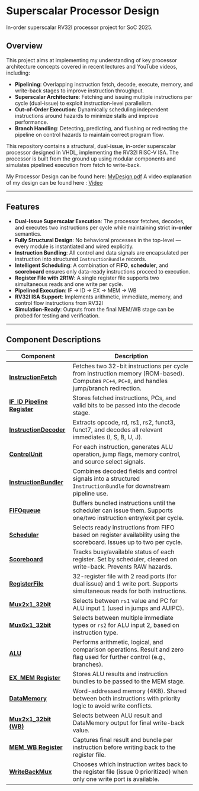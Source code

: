 # Superscalar Processor Design
In-order superscalar RV32I processor project for SoC 2025.

## Overview

This project aims at implementing my understanding of key processor architecture concepts covered in recent lectures and YouTube videos, including:

* **Pipelining**: Overlapping instruction fetch, decode, execute, memory, and write-back stages to improve instruction throughput.
* **Superscalar Architecture**: Fetching and issuing multiple instructions per cycle (dual-issue) to exploit instruction-level parallelism.
* **Out-of-Order Execution**: Dynamically scheduling independent instructions around hazards to minimize stalls and improve performance.
* **Branch Handling**: Detecting, predicting, and flushing or redirecting the pipeline on control hazards to maintain correct program flow.

This repository contains a structural, dual-issue, in-order superscalar processor designed in VHDL, implementing the RV32I RISC-V ISA. The processor is built from the ground up using modular components and simulates pipelined execution from fetch to write-back.

My Processor Design can be found here: [MyDesign.pdf](https://github.com/SreestiXD/Superscalar-Processor-Design-/blob/main/MyDesign.pdf)
A video explanation of my design can be found here : [Video](https://drive.google.com/file/d/1tI-WKLwZLbh0TnXV2Cg0qMGcl2rOY14y/view?usp=sharing)

---

## Features

- **Dual-Issue Superscalar Execution**: The processor fetches, decodes, and executes two instructions per cycle while maintaining strict **in-order** semantics.
- **Fully Structural Design**: No behavioral processes in the top-level — every module is instantiated and wired explicitly.
- **Instruction Bundling**: All control and data signals are encapsulated per instruction into structured `InstructionBundle` records.
- **Intelligent Scheduling**: A combination of **FIFO**, **scheduler**, and **scoreboard** ensures only data-ready instructions proceed to execution.
- **Register File with 2R1W**: A single register file supports two simultaneous reads and one write per cycle.
- **Pipelined Execution**: IF → ID → EX → MEM → WB
- **RV32I ISA Support**: Implements arithmetic, immediate, memory, and control flow instructions from RV32I 
- **Simulation-Ready**: Outputs from the final MEM/WB stage can be probed for testing and verification.

---

## Component Descriptions

| Component             | Description |
|-----------------------|-------------|
| [**InstructionFetch**](https://github.com/SreestiXD/Superscalar-Processor-Design-/blob/main/Superscalar.vhd)  | Fetches two 32-bit instructions per cycle from instruction memory (ROM-based). Computes `PC+4`, `PC+8`, and handles jump/branch redirection. |
| [**IF_ID Pipeline Register**](https://github.com/SreestiXD/Superscalar-Processor-Design-/blob/main/IF_ID_pipeline_reg.vhd) | Stores fetched instructions, PCs, and valid bits to be passed into the decode stage. |
| [**InstructionDecoder**](https://github.com/SreestiXD/Superscalar-Processor-Design-/blob/main/InstructionDecoder.vhd) | Extracts opcode, rd, rs1, rs2, funct3, funct7, and decodes all relevant immediates (I, S, B, U, J). |
| [**ControlUnit**](https://github.com/SreestiXD/Superscalar-Processor-Design-/blob/main/ControlUnit.vhd)       | For each instruction, generates ALU operation, jump flags, memory control, and source select signals. |
| [**InstructionBundler**](https://github.com/SreestiXD/Superscalar-Processor-Design-/blob/main/InstructionBundler.vhd) | Combines decoded fields and control signals into a structured `InstructionBundle` for downstream pipeline use. |
| [**FIFOqueue**](https://github.com/SreestiXD/Superscalar-Processor-Design-/blob/main/FIFOqueue.vhd)         | Buffers bundled instructions until the scheduler can issue them. Supports one/two instruction entry/exit per cycle. |
| [**Schedular**](https://github.com/SreestiXD/Superscalar-Processor-Design-/blob/main/Schedular.vhd)         | Selects ready instructions from FIFO based on register availability using the scoreboard. Issues up to two per cycle. |
| [**Scoreboard**](https://github.com/SreestiXD/Superscalar-Processor-Design-/blob/main/Scoreboard.vhd)        | Tracks busy/available status of each register. Set by scheduler, cleared on write-back. Prevents RAW hazards. |
| [**RegisterFile**](https://github.com/SreestiXD/Superscalar-Processor-Design-/blob/main/RegisterFile.vhd)      | 32-register file with 2 read ports (for dual issue) and 1 write port. Supports simultaneous reads for both instructions. |
| [**Mux2x1_32bit**](https://github.com/SreestiXD/Superscalar-Processor-Design-/blob/main/2x1mux_32bit.vhd)      | Selects between `rs1` value and PC for ALU input 1 (used in jumps and AUIPC). |
| [**Mux6x1_32bit**](https://github.com/SreestiXD/Superscalar-Processor-Design-/blob/main/Mux6x1_32bit.vhd)      | Selects between multiple immediate types or `rs2` for ALU input 2, based on instruction type. |
| [**ALU**](https://github.com/SreestiXD/Superscalar-Processor-Design-/blob/main/ALU.vhd)               | Performs arithmetic, logical, and comparison operations. Result and zero flag used for further control (e.g., branches). |
| [**EX_MEM Register**](https://github.com/SreestiXD/Superscalar-Processor-Design-/blob/main/EX_MEM_Register.vhd)   | Stores ALU results and instruction bundles to be passed to the MEM stage. |
| [**DataMemory**](https://github.com/SreestiXD/Superscalar-Processor-Design-/blob/main/DataMemory.vhd)        | Word-addressed memory (4KB). Shared between both instructions with priority logic to avoid write conflicts. |
| [**Mux2x1_32bit (WB)**](https://github.com/SreestiXD/Superscalar-Processor-Design-/blob/main/2x1mux_32bit.vhd) | Selects between ALU result and DataMemory output for final write-back value. |
| [**MEM_WB Register**](https://github.com/SreestiXD/Superscalar-Processor-Design-/blob/main/MEM_WB_Register.vhd)   | Captures final result and bundle per instruction before writing back to the register file. |
| [**WriteBackMux**](https://github.com/SreestiXD/Superscalar-Processor-Design-/blob/main/WriteBackMux.vhd)      | Chooses which instruction writes back to the register file (issue 0 prioritized) when only one write port is available. |

